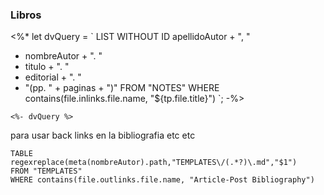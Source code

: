 ### Libros
<%*
let dvQuery = `
LIST WITHOUT ID
apellidoAutor + ", " 
+ nombreAutor + ". " 
+ titulo + ". " 
+ editorial + ". " 
+ "(pp. " + paginas + ")" 
FROM "NOTES" 
WHERE contains(file.inlinks.file.name, "${tp.file.title}")
`;
-%>
```dataview
<%- dvQuery %>
```

para usar back links en la bibliografia etc etc
```dataview
TABLE
regexreplace(meta(nombreAutor).path,"TEMPLATES\/(.*?)\.md","$1")
FROM "TEMPLATES" 
WHERE contains(file.outlinks.file.name, "Article-Post Bibliography")
```